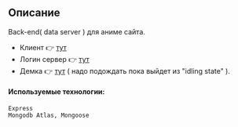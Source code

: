 
## Описание
Back-end( data server ) для аниме сайта.

- Клиент 👉 [тут](https://github.com/DavidSulava/Demo_Anime_React_Front_End)
- Логин сервер 👉 [тут](https://github.com/DavidSulava/LoginServer)
- Демка 👉 [тут](https://anime-server12.herokuapp.com/media) ( надо подождать пока выйдет из "idling state" ).

#### Используемые технологии:
```
Express
Mongodb Atlas, Mongoose
```